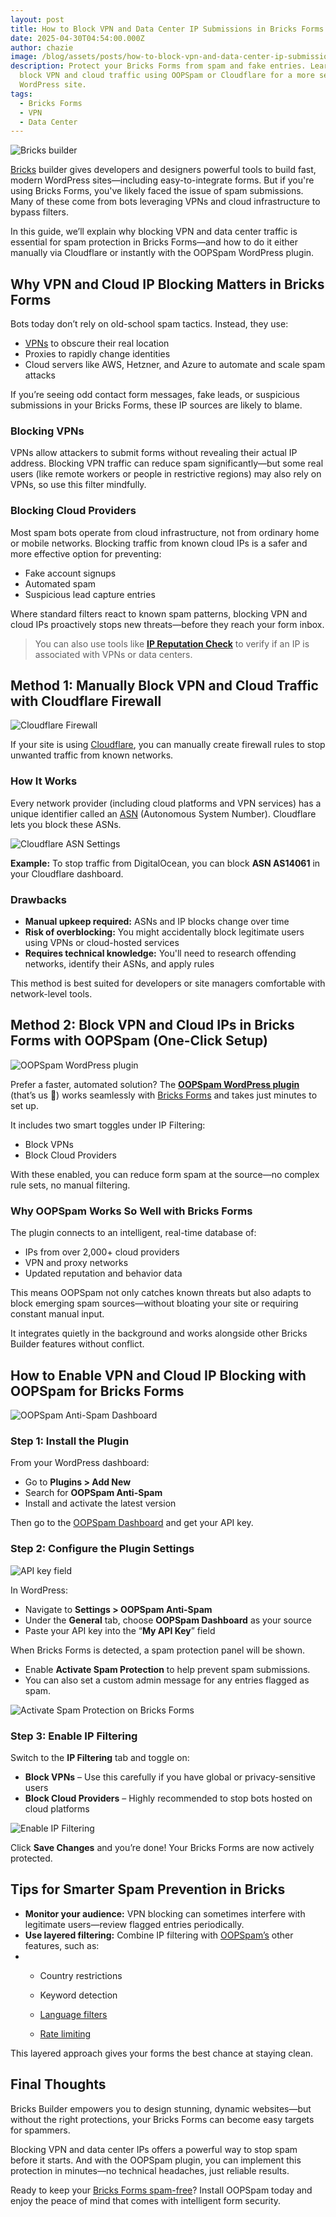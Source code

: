 ```yaml
---
layout: post
title: How to Block VPN and Data Center IP Submissions in Bricks Forms
date: 2025-04-30T04:54:00.000Z
author: chazie
image: /blog/assets/posts/how-to-block-vpn-and-data-center-ip-submissions-in-bricks-forms.jpg
description: Protect your Bricks Forms from spam and fake entries. Learn how to
  block VPN and cloud traffic using OOPSpam or Cloudflare for a more secure
  WordPress site.
tags:
  - Bricks Forms
  - VPN
  - Data Center
---
```

![Bricks builder ](/blog/assets/posts/bricks-visual-site-builder.png "Bricks builder")

[Bricks](https://bricksbuilder.io/) builder gives developers and designers powerful tools to build fast, modern WordPress sites—including easy-to-integrate forms. But if you're using Bricks Forms, you've likely faced the issue of spam submissions. Many of these come from bots leveraging VPNs and cloud infrastructure to bypass filters.

In this guide, we’ll explain why blocking VPN and data center traffic is essential for spam protection in Bricks Forms—and how to do it either manually via Cloudflare or instantly with the OOPSpam WordPress plugin.

## **Why VPN and Cloud IP Blocking Matters in Bricks Forms**

Bots today don’t rely on old-school spam tactics. Instead, they use:

* [VPNs](https://en.wikipedia.org/wiki/Virtual_private_network) to obscure their real location
* Proxies to rapidly change identities
* Cloud servers like AWS, Hetzner, and Azure to automate and scale spam attacks

If you’re seeing odd contact form messages, fake leads, or suspicious submissions in your Bricks Forms, these IP sources are likely to blame.

### **Blocking VPNs**

VPNs allow attackers to submit forms without revealing their actual IP address. Blocking VPN traffic can reduce spam significantly—but some real users (like remote workers or people in restrictive regions) may also rely on VPNs, so use this filter mindfully.

### **Blocking Cloud Providers**

Most spam bots operate from cloud infrastructure, not from ordinary home or mobile networks. Blocking traffic from known cloud IPs is a safer and more effective option for preventing:

* Fake account signups
* Automated spam
* Suspicious lead capture entries

Where standard filters react to known spam patterns, blocking VPN and cloud IPs proactively stops new threats—before they reach your form inbox.

> You can also use tools like **[IP Reputation Check](https://ipreputationcheck.com/)** to verify if an IP is associated with VPNs or data centers.

## **Method 1: Manually Block VPN and Cloud Traffic with Cloudflare Firewall**

![Cloudflare Firewall](/blog/assets/posts/cloud-based-waf-security-web-application-firewall-cloudflare.png "Cloudflare Firewall")

If your site is using [Cloudflare](https://www.cloudflare.com/), you can manually create firewall rules to stop unwanted traffic from known networks.

### **How It Works**

Every network provider (including cloud platforms and VPN services) has a unique identifier called an [ASN](https://en.wikipedia.org/wiki/Autonomous_system_(Internet)) (Autonomous System Number). Cloudflare lets you block these ASNs.

![Cloudflare ASN Settings](/blog/assets/posts/cloudflare_was_asn.png "Cloudflare ASN Settings")

**Example:** To stop traffic from DigitalOcean, you can block **ASN AS14061** in your Cloudflare dashboard.

### **Drawbacks**

* **Manual upkeep required:** ASNs and IP blocks change over time
* **Risk of overblocking:** You might accidentally block legitimate users using VPNs or cloud-hosted services
* **Requires technical knowledge:** You'll need to research offending networks, identify their ASNs, and apply rules

This method is best suited for developers or site managers comfortable with network-level tools.

## **Method 2: Block VPN and Cloud IPs in Bricks Forms with OOPSpam (One-Click Setup)**

![OOPSpam WordPress plugin](/blog/assets/posts/oopspam-anti-spam-overview.png "OOPSpam WordPress plugin")

Prefer a faster, automated solution? The **[OOPSpam WordPress plugin](https://wordpress.org/plugins/oopspam-anti-spam/)** (that’s us 👋) works seamlessly with [Bricks Forms](https://bricksbuilder.io/forms/) and takes just minutes to set up.

It includes two smart toggles under IP Filtering:

* Block VPNs
* Block Cloud Providers

With these enabled, you can reduce form spam at the source—no complex rule sets, no manual filtering.

### **Why OOPSpam Works So Well with Bricks Forms**

The plugin connects to an intelligent, real-time database of:

* IPs from over 2,000+ cloud providers
* VPN and proxy networks
* Updated reputation and behavior data

This means OOPSpam not only catches known threats but also adapts to block emerging spam sources—without bloating your site or requiring constant manual input.

It integrates quietly in the background and works alongside other Bricks Builder features without conflict.

## **How to Enable VPN and Cloud IP Blocking with OOPSpam for Bricks Forms**

![OOPSpam Anti-Spam Dashboard](/blog/assets/posts/oopspam-dashboard-api.png "OOPSpam Anti-Spam Dashboard")

### **Step 1: Install the Plugin**

From your WordPress dashboard:

* Go to **Plugins > Add New**
* Search for **OOPSpam Anti-Spam**
* Install and activate the latest version

Then go to the [OOPSpam Dashboard](https://app.oopspam.com/Identity/Account/Login) and get your API key.

### **Step 2: Configure the Plugin Settings**

![API key field](/blog/assets/posts/my-api-key-field.png "API key field")

In WordPress:

* Navigate to **Settings > OOPSpam Anti-Spam**
* Under the **General** tab, choose **OOPSpam Dashboard** as your source
* Paste your API key into the “**My API Key**” field

When Bricks Forms is detected, a spam protection panel will be shown.

* Enable **Activate Spam Protection** to help prevent spam submissions.
* You can also set a custom admin message for any entries flagged as spam.

![Activate Spam Protection on Bricks Forms](/blog/assets/posts/activate-spam-protection-bricks-forms.png "Activate Spam Protection on Bricks Forms")

### **Step 3: Enable IP Filtering**

Switch to the **IP Filtering** tab and toggle on:

* **Block VPNs** – Use this carefully if you have global or privacy-sensitive users
* **Block Cloud Providers** – Highly recommended to stop bots hosted on cloud platforms

![Enable IP Filtering](/blog/assets/posts/ip-filtering-tab-block-vpn.png "Enable IP Filtering")

Click **Save Changes** and you’re done! Your Bricks Forms are now actively protected.

## **Tips for Smarter Spam Prevention in Bricks**

* **Monitor your audience:** VPN blocking can sometimes interfere with legitimate users—review flagged entries periodically.
* **Use layered filtering:** Combine IP filtering with [OOPSpam’s](https://www.oopspam.com/) other features, such as:
* * Country restrictions

  * Keyword detection

  * [Language filters](https://www.oopspam.com/blog/how-to-automatically-block-spam-form-submissions-in-zapier-based-on-language)

  * [Rate limiting](https://www.oopspam.com/blog/protecting-forms-with-rate-limiting-in-wordpress-using-oopspam)

This layered approach gives your forms the best chance at staying clean.

## **Final Thoughts**

Bricks Builder empowers you to design stunning, dynamic websites—but without the right protections, your Bricks Forms can become easy targets for spammers.

Blocking VPN and data center IPs offers a powerful way to stop spam before it starts. And with the OOPSpam plugin, you can implement this protection in minutes—no technical headaches, just reliable results.

Ready to keep your [Bricks Forms spam-free](https://www.oopspam.com/blog/spam-protection-for-bricks)? Install OOPSpam today and enjoy the peace of mind that comes with intelligent form security.
